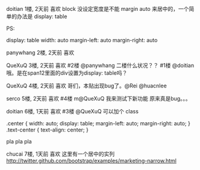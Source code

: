 doitian 1楼, 2天前  喜欢 
block 没设定宽度是不能 margin auto 来居中的，一个简单的办法是 display: table

PS:

display: table
width: auto
margin-left: auto
margin-right: auto
 
panywhang 2楼, 2天前  喜欢 
<center></center>

 
QueXuQ 3楼, 2天前  喜欢 
#2楼 @panywhang 二楼什么状况？？
#1楼 @doitian 哦。是在span12里面的div设置为display: table吗？

 
QueXuQ 4楼, 2天前  喜欢 
哥们，本贴出现bug了。@Rei @huacnlee

 
serco 5楼, 2天前  喜欢 
#4楼 m@QueXuQ 我来测试下新功能 原来真是bug。。。

 
doitian 6楼, 1天前  喜欢 
#3楼 @QueXuQ 可以加个 class

.center {
  width: auto;
  display: table;
  margin-left: auto;
  margin-right: auto;
}
.text-center {
  text-align: center;
}


<div class="center">
  pla pla pla
</div>
 
chucai 7楼, 1天前  喜欢 
这里有一个居中的实列
http://twitter.github.com/bootstrap/examples/marketing-narrow.html